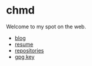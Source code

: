 chmd
====

Welcome to my spot on the web.

* [blog](http://blog.chmd.fr)
* [resume](http://resume.chmd.fr)
* [repositories](http://git.chmd.fr)
* [gpg key](gpg.html)
